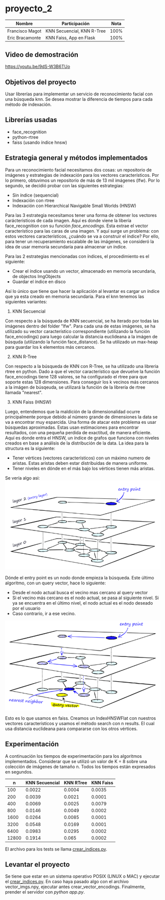# proyecto_2

|Nombre|Participación|Nota
|-|-|-|
|Francisco Magot|KNN Secuencial, KNN R-Tree|100%|
|Eric Bracamonte|KNN Faiss, App en Flask|100%|

## Video de demostración

https://youtu.be/9dS-W3B6TUo


## Objetivos del proyecto

Usar librerías para implementar un servicio de reconocimiento facial con una búsqueda knn. Se desea
mostrar la diferencia de tiempos para cada método de indexación.

## Librerías usadas
- face_recognition
- python-rtree
- faiss (usando índice hnsw)

## Estrategia general y métodos implementados 

Para un reconocimiento facial necesitamos dos cosas: un repositorio de imágenes y estrategias de indexación para los vectores característicos. Por lo primero, 
obtuvimos un repositorio de más de 13 mil imágenes (lfw). Por lo segundo, se decidió probar con las siguientes estrategias:
- Sin índice (sequencial)
- Indexación con rtree 
- Indexación con Hierarchical Navigable Small Worlds (HNSW)

Para las 3 estrategia necesitamos tener una forma de obtener los vectores carácteristicos de cada imagen. Aquí es donde viene la libería face_recognition
con su función *face_encodings*. Esta extrae el vector característico para las caras de una imagen. Y aquí surge un problema: con estos vectores característicos, ¿cuándo se
va a construir el índice? Por ello, para tener un recuperamiento escalable de las imágenes, se consideró la idea de usar memoría secundaría para almacenar un índice. 


Para las 2 estrategias mencionadas con índices, el procedimiento es el siguiente: 
- Crear el índice usando un vector, almacenado en memoria secundaria, de objectos ImgObjects
- Guardar el índice en disco

Así lo único que tiene que hacer la aplicación al levantar es cargar un índice que ya esta creado en memoria secundaria. Para el knn tenemos las siguientes variantes:


1. KNN Secuencial

Con respecto a la búsqueda de KNN secuencial, se ha iterado por todas las imágenes dentro del folder "lfw". Para cada una de estas imágenes, se ha utilizado su vector característico correspondiente (utilizando la función face_encodings) para luego calcular la distancia euclideana a la imágen de búsquda (utilizando la función face_distance).
Se ha utilizado un max-heap para guardar los k elementos más cercanos.

2. KNN R-Tree

Con respecto a la búsqueda de KNN con R-Tree, se ha utilizado una libreria rtree en python. Dado a que el vector característico que devuelve la función face_encodings tiene 128 valores, se ha configurado el rtree para que soporte estas 128 dimensiones. Para conseguir los k vecinos más cercanos a la imágen de búsqeuda, se utilizará la función de la librería de rtree llamada "nearest". 


3. KNN Faiss (HNSW)

Luego, entendemos que la maldición de la dimensionalidad ocurre principalmente porque debido al número grande de dimensiones la data se va a encontrar muy esparcida. Una forma de atacar este problema es usar búsquedas aproximadas. Estas usan estimaciones para encontrar resultados, con una pequeña perdida de exactitud, de manera eficiente. Aquí es donde entra el HNSW, un índice de grafos que funciona con niveles creados en base a análisis de la distribución de la data. La idea para la structura es la siguiente:


- Tener vértices (vectores característicos) con un máximo numero de aristas. Estas aristas deben estar distribuidas de manera uniforme.
- Tener niveles en dónde en el más bajo los vértices tienen más aristas.



Se vería algo asi: 
![](./img/niveles_hnsw.png)

Dónde el entry point es un nodo donde empieza la búsqueda. Este último algoritmo, con un query vector, hace lo siguiente:
- Desde el nodo actual busca el vecino mas cercano al query vector 
- Si el vecino más cercano es el nodo actual, se pasa al siguiente nivel. Si ya se encuentra en el último nivel, el nodo actual es el nodo deseado por el usuario
- Caso contrario, ir a ese vecino.

![](./img/search_hnsw.png)

Esto es lo que usamos en faiss. Creamos un IndexHNSWFlat con nuestros vectores característicos y usamos el método search con n results. El cual usa distancia euclideana para compararse con los otros vértices.




## Experimentación

A continuación los tiempos de experimentación para los algoritmos implementados. Considerar que se utilizó un valor de K = 8 sobre una colección de imágenes de tamaño n. Todos los tiempos están expresados en segundos.

|n|KNN Secuencial|KNN RTree|KNN Faiss|
|-|-|-|-|
|100|0.0022|0.0004|0.0035|
|200|0.0039|0.0021|0.0001|
|400|0.0069|0.0025|0.0079|
|800|0.0146|0.0049|0.0002|
|1600|0.0264|0.0085|0.0001|
|3200|0.0548|0.0169|0.0001|
|6400|0.0983|0.0295|0.0002|
|12800|0.1914|0.065|0.0002|

El archivo para los tests se llama [crear_indices.py]().


## Levantar el proyecto

Se tiene que estar en un sistema operativo POSIX (LINUX o MAC) y ejecutar el [crear_indices.py](/crear_indices.py). En caso haya pasado algo con el archivo vector_imgs.npy,
ejecutar antes crear_vector_encodings. Finalmente, prender el servidor con *python app.py*.

